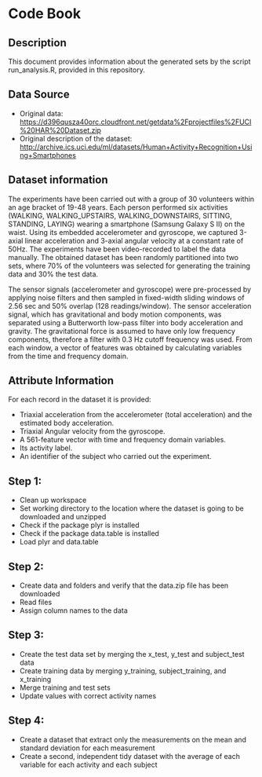 # Code Book
## Description
This document provides information about the generated sets by the script run_analysis.R, provided in this repository.

## Data Source
- Original data: https://d396qusza40orc.cloudfront.net/getdata%2Fprojectfiles%2FUCI%20HAR%20Dataset.zip
- Original description of the dataset: http://archive.ics.uci.edu/ml/datasets/Human+Activity+Recognition+Using+Smartphones

## Dataset information
The experiments have been carried out with a group of 30 volunteers within an age bracket of 19-48 years. Each person performed six activities (WALKING, WALKING_UPSTAIRS, WALKING_DOWNSTAIRS, SITTING, STANDING, LAYING) wearing a smartphone (Samsung Galaxy S II) on the waist. Using its embedded accelerometer and gyroscope, we captured 3-axial linear acceleration and 3-axial angular velocity at a constant rate of 50Hz. The experiments have been video-recorded to label the data manually. The obtained dataset has been randomly partitioned into two sets, where 70% of the volunteers was selected for generating the training data and 30% the test data. 

The sensor signals (accelerometer and gyroscope) were pre-processed by applying noise filters and then sampled in fixed-width sliding windows of 2.56 sec and 50% overlap (128 readings/window). The sensor acceleration signal, which has gravitational and body motion components, was separated using a Butterworth low-pass filter into body acceleration and gravity. The gravitational force is assumed to have only low frequency components, therefore a filter with 0.3 Hz cutoff frequency was used. From each window, a vector of features was obtained by calculating variables from the time and frequency domain.

## Attribute Information

For each record in the dataset it is provided: 
- Triaxial acceleration from the accelerometer (total acceleration) and the estimated body acceleration. 
- Triaxial Angular velocity from the gyroscope. 
- A 561-feature vector with time and frequency domain variables. 
- Its activity label. 
- An identifier of the subject who carried out the experiment.

## Step 1: 
- Clean up workspace
- Set working directory to the location where the dataset is going to be downloaded and unzipped
- Check if the package plyr is installed
- Check if the package data.table is installed
- Load plyr and data.table

## Step 2:
- Create data and folders and verify that the data.zip file has been downloaded
- Read files
- Assign column names to the data

## Step 3:
- Create the test data set by merging the x_test, y_test and subject_test data
- Create training data by merging y_training, subject_training, and x_training
- Merge training and test sets
- Update values with correct activity names

## Step 4:
- Create a dataset that extract only the measurements on the mean and standard deviation for each measurement 
- Create a second, independent tidy dataset with the average of each variable for each activity and each subject
